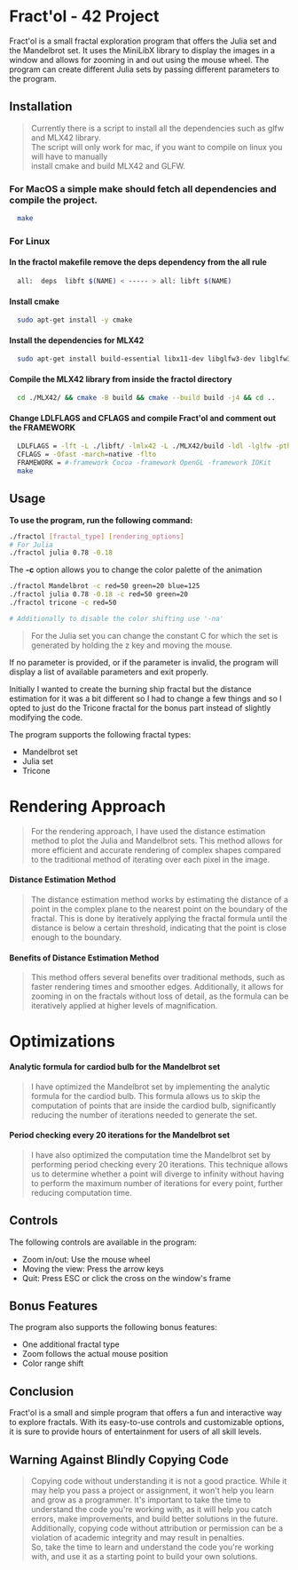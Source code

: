 Fract'ol - 42 Project
========

Fract'ol is a small fractal exploration program that offers the Julia set and the Mandelbrot set. It uses the MiniLibX library to display the images in a window and allows for zooming in and out using the mouse wheel. The program can create different Julia sets by passing different parameters to the program.

Installation
------------

>Currently there is a script to install all the dependencies such as glfw and MLX42 library. \
The script will only work for mac, if you want to compile on linux you will have to manually \
install cmake and build MLX42 and GLFW.

### For MacOS a simple make should fetch all dependencies and compile the project.
```bash
  make
```

### For Linux

#### In the fractol makefile remove the deps dependency from the all rule
```bash
  all:  deps  libft $(NAME) < ----- > all: libft $(NAME)
```
#### Install cmake
```bash
  sudo apt-get install -y cmake
```
#### Install the dependencies for MLX42
```bash
  sudo apt-get install build-essential libx11-dev libglfw3-dev libglfw3 xorg-dev
```
#### Compile the MLX42 library from inside the fractol directory
```bash
  cd ./MLX42/ && cmake -B build && cmake --build build -j4 && cd ..
```
#### Change LDLFLAGS and CFLAGS and compile Fract'ol and comment out the FRAMEWORK
```bash
  LDLFLAGS = -lft -L ./libft/ -lmlx42 -L ./MLX42/build -ldl -lglfw -pthread
  CFLAGS = -Ofast -march=native -flto
  FRAMEWORK = #-framework Cocoa -framework OpenGL -framework IOKit
  make
```

Usage
-----

**To use the program, run the following command:**

```bash
./fractol [fractal_type] [rendering_options]
# For Julia
./fractol julia 0.78 -0.18
```

The **-c** option allows you to change the color palette of the animation
```bash
./fractol Mandelbrot -c red=50 green=20 blue=125
./fractol julia 0.78 -0.18 -c red=50 green=20 
./fractol tricone -c red=50 

# Additionally to disable the color shifting use '-na'
```

>For the Julia set you can change the constant C for which the set is generated by holding the z key and moving the mouse.

If no parameter is provided, or if the parameter is invalid, the program will display a list of available parameters and exit properly.

Initially I wanted to create the burning ship fractal but the distance estimation for it was a bit different so I had to change
a few things and so I opted to just do the Tricone fractal for the bonus part instead of slightly modifying the code.

The program supports the following fractal types:

*   Mandelbrot set
*   Julia set
*   Tricone


Rendering Approach
=================

>For the rendering approach, I have used the distance estimation method to plot the Julia and Mandelbrot sets. This method allows for more efficient and accurate rendering of complex shapes compared to the traditional method of iterating over each pixel in the image.

#### Distance Estimation Method

>The distance estimation method works by estimating the distance of a point in the complex plane to the nearest point on the boundary of the fractal. This is done by iteratively applying the fractal formula until the distance is below a certain threshold, indicating that the point is close enough to the boundary.

#### Benefits of Distance Estimation Method

>This method offers several benefits over traditional methods, such as faster rendering times and smoother edges. Additionally, it allows for zooming in on the fractals without loss of detail, as the formula can be iteratively applied at higher levels of magnification.

Optimizations
=============

#### Analytic formula for cardiod bulb for the Mandelbrot set

>I have optimized the Mandelbrot set by implementing the analytic formula for the cardiod bulb. This formula allows us
to skip the computation of points  that are inside the cardiod bulb, significantly reducing the number of iterations 
needed to generate the set.

#### Period checking every 20 iterations for the Mandelbrot set

>I have also optimized the computation time the Mandelbrot set by performing period checking every 20 iterations. This technique allows us to determine whether a point will diverge to infinity without having to perform the maximum number of iterations for every point, further reducing computation time.

Controls
--------

The following controls are available in the program:

*   Zoom in/out: Use the mouse wheel
*   Moving the view: Press the arrow keys
*   Quit: Press ESC or click the cross on the window's frame

Bonus Features
--------------

The program also supports the following bonus features:

*   One additional fractal type
*   Zoom follows the actual mouse position
*   Color range shift

Conclusion
----------

Fract'ol is a small and simple program that offers a fun and interactive way to explore fractals. With its easy-to-use controls and customizable options, it is sure to provide hours of entertainment for users of all skill levels.

## Warning Against Blindly Copying Code
> Copying code without understanding it is not a good practice. While it may help you pass a project or assignment, 
it won't help you learn and grow as a programmer. It's important to take the time to understand the code you're working 
with, as it will help you catch errors, make improvements, and build better solutions in the future. Additionally, copying 
code without attribution or permission can be a violation of academic integrity and may result in penalties. \
So, take the time to learn and understand the code you're working with, and use it as a starting point to build your own solutions.
